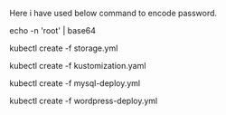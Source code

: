 Here i have used below command to encode password.

echo -n 'root' | base64



kubectl create -f storage.yml 


kubectl create -f kustomization.yaml 


kubectl create -f mysql-deploy.yml 


kubectl create -f wordpress-deploy.yml
